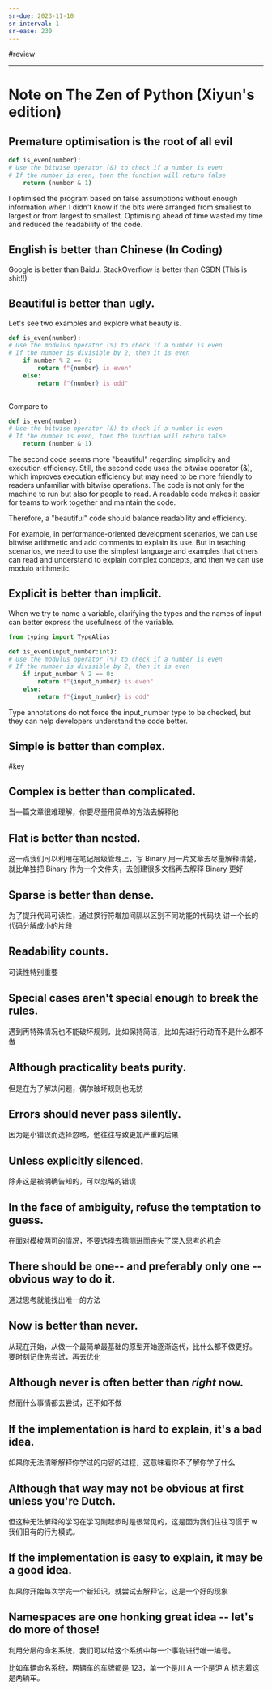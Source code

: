 ```yaml
---
sr-due: 2023-11-10
sr-interval: 1
sr-ease: 230
---
```


#review 

----

# Note on The Zen of Python (Xiyun's edition)

## Premature optimisation is the root of all evil

```python
def is_even(number):
# Use the bitwise operator (&) to check if a number is even 
# If the number is even, then the function will return false 
	return (number & 1)
```
I optimised the program based on false assumptions without enough information when I didn't know if the bits were arranged from smallest to largest or from largest to smallest. Optimising ahead of time wasted my time and reduced the readability of the code.
## English is better than Chinese (In Coding)

Google is better than Baidu. StackOverflow is better than CSDN (This is shit!!)


## Beautiful is better than ugly.

Let's see two examples and explore what beauty is.

```python
def is_even(number):
# Use the modulus operator (%) to check if a number is even
# If the number is divisible by 2, then it is even
	if number % 2 == 0:
		return f"{number} is even"
	else:
		return f"{number} is odd"
	
```

Compare to 

```python 
def is_even(number):
# Use the bitwise operator (&) to check if a number is even 
# If the number is even, then the function will return false 
	return (number & 1)
```

The second code seems more "beautiful" regarding simplicity and execution efficiency. Still, the second code uses the bitwise operator (&), which improves execution efficiency but may need to be more friendly to readers unfamiliar with bitwise operations. The code is not only for the machine to run but also for people to read. A readable code makes it easier for teams to work together and maintain the code.

Therefore, a "beautiful" code should balance readability and efficiency.

For example, in performance-oriented development scenarios, we can use bitwise arithmetic and add comments to explain its use. But in teaching scenarios, we need to use the simplest language and examples that others can read and understand to explain complex concepts, and then we can use modulo arithmetic.
## Explicit is better than implicit.

When we try to name a variable, clarifying the types and the names of input can better express the usefulness of the variable.

```python
from typing import TypeAlias

def is_even(input_number:int):
# Use the modulus operator (%) to check if a number is even
# If the number is divisible by 2, then it is even
	if input_number % 2 == 0:
		return f"{input_number} is even"
	else:
		return f"{input_number} is odd"
```
Type annotations do not force the input_number type to be checked, but they can help developers understand the code better.


## Simple is better than complex.

#key

## Complex is better than complicated.

当一篇文章很难理解，你要尽量用简单的方法去解释他

## Flat is better than nested.

这一点我们可以利用在笔记层级管理上，写 Binary 用一片文章去尽量解释清楚，就比单独把 Binary 作为一个文件夹，去创建很多文档再去解释 Binary 更好

## Sparse is better than dense.

为了提升代码可读性，通过换行符增加间隔以区别不同功能的代码块
讲一个长的代码分解成小的片段


## Readability counts.

可读性特别重要
## Special cases aren't special enough to break the rules.

遇到再特殊情况也不能破坏规则，比如保持简洁，比如先进行行动而不是什么都不做

## Although practicality beats purity.

但是在为了解决问题，偶尔破坏规则也无妨

## Errors should never pass silently.

因为是小错误而选择忽略，他往往导致更加严重的后果

## Unless explicitly silenced.

除非这是被明确告知的，可以忽略的错误

## In the face of ambiguity, refuse the temptation to guess.

在面对模棱两可的情况，不要选择去猜测进而丧失了深入思考的机会

## There should be one-- and preferably only one --obvious way to do it.

通过思考就能找出唯一的方法

## Now is better than never.

从现在开始，从做一个最简单最基础的原型开始逐渐迭代，比什么都不做更好。
要时刻记住先尝试，再去优化

## Although never is often better than *right* now.

然而什么事情都去尝试，还不如不做

## If the implementation is hard to explain, it's a bad idea.

如果你无法清晰解释你学过的内容的过程，这意味着你不了解你学了什么

## Although that way may not be obvious at first unless you're Dutch.

但这种无法解释的学习在学习刚起步时是很常见的，这是因为我们往往习惯于 w 我们旧有的行为模式。
## If the implementation is easy to explain, it may be a good idea.

如果你开始每次学完一个新知识，就尝试去解释它，这是一个好的现象

## Namespaces are one honking great idea -- let's do more of those!

利用分层的命名系统，我们可以给这个系统中每一个事物进行唯一编号。

比如车辆命名系统，两辆车的车牌都是 123，单一个是川 A 一个是沪 A 标志着这是两辆车。


